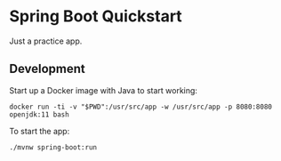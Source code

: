# Spring Boot Quickstart

Just a practice app.

## Development

Start up a Docker image with Java to start working:

```
docker run -ti -v "$PWD":/usr/src/app -w /usr/src/app -p 8080:8080 openjdk:11 bash
```

To start the app:

```
./mvnw spring-boot:run
```
